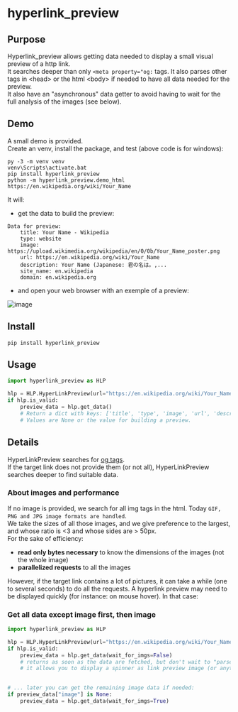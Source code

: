 # hyperlink_preview

## Purpose

Hyperlink_preview allows getting data needed to display a small visual preview of a http link.  
It searches deeper than only `<meta property="og:` tags. It also parses other tags in \<head\> or the html \<body\> if needed to have all data needed for the preview.  
It also have an "asynchronous" data getter to avoid having to wait for the full analysis of the images (see below).

## Demo
A small demo is provided.  
Create an venv, install the package, and test (above code is for windows):
```
py -3 -m venv venv
venv\Scripts\activate.bat
pip install hyperlink_preview
python -m hyperlink_preview.demo_html https://en.wikipedia.org/wiki/Your_Name
```
It will:
- get the data to build the preview:
```
Data for preview:
    title: Your Name - Wikipedia
    type: website
    image: https://upload.wikimedia.org/wikipedia/en/0/0b/Your_Name_poster.png
    url: https://en.wikipedia.org/wiki/Your_Name
    description: Your Name (Japanese: 君の名は。,...
    site_name: en.wikipedia
    domain: en.wikipedia.org
```
- and open your web browser with an exemple of a preview:


![image](https://user-images.githubusercontent.com/26554495/151885801-10da1770-6b4a-4633-8541-3be7a275c755.png)

## Install

```
pip install hyperlink_preview
```

## Usage

```python
import hyperlink_preview as HLP

hlp = HLP.HyperLinkPreview(url="https://en.wikipedia.org/wiki/Your_Name")
if hlp.is_valid:
    preview_data = hlp.get_data()
    # Return a dict with keys: ['title', 'type', 'image', 'url', 'description', 'site_name']
    # Values are None or the value for building a preview.
```

## Details

HyperLinkPreview searches for [og tags](https://ogp.me/).  
If the target link does not provide them (or not all), HyperLinkPreview searches deeper to find suitable data.  

### About images and performance

If no image is provided, we search for all img tags in the html. Today `GIF, PNG and JPG image formats are handled`.  
We take the sizes of all those images, and we give preference to the largest, and whose ratio is <3 and whose sides are > 50px.  
For the sake of efficiency:
  - **read only bytes necessary** to know the dimensions of the images (not the whole image)
  - **parallelized requests** to all the images

However, if the target link contains a lot of pictures, it can take a while (one to several seconds) to do all the requests. A hyperlink preview may need to be displayed quickly (for instance: on mouse hover). In that case:

### Get all data except image first, then image
```python
import hyperlink_preview as HLP

hlp = HLP.HyperLinkPreview(url="https://en.wikipedia.org/wiki/Your_Name")
if hlp.is_valid:
    preview_data = hlp.get_data(wait_for_imgs=False)
    # returns as soon as the data are fetched, but don't wait to "parse" all images tags if needed.
    # it allows you to display a spinner as link preview image (or anything else to keep your user waiting).
    

# ... later you can get the remaining image data if needed:
if preview_data["image"] is None:
    preview_data = hlp.get_data(wait_for_imgs=True)
```
